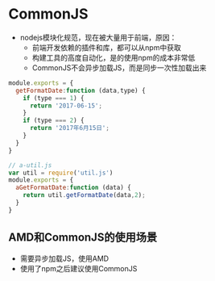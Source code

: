 # CommonJS

* nodejs模块化规范，现在被大量用于前端，原因：
  * 前端开发依赖的插件和库，都可以从npm中获取
  * 构建工具的高度自动化，是的使用npm的成本非常低
  * CommonJS不会异步加载JS，而是同步一次性加载出来

```javascript
module.exports = {
  getFormatDate:function (data,type) {
    if (type === 1) {
      return '2017-06-15';
    }
    if (type === 2) {
      return '2017年6月15日';
    }
  }
}

// a-util.js
var util = require('util.js')
module.exports = {
  aGetFormatDate:function (data) {
    return util.getFormatDate(data,2);
  }
}
```

## AMD和CommonJS的使用场景

* 需要异步加载JS，使用AMD
* 使用了npm之后建议使用CommonJS

